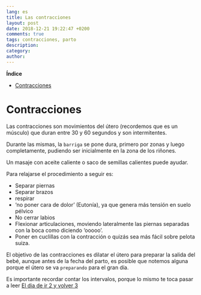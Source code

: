 ```yaml
---
lang: es
title: Las contracciones
layout: post
date: 2018-12-21 19:22:47 +0200
comments: true
tags: contracciones, parto
description:
category:
author:
---
```


**Índice**
<!-- TOC depthFrom:1 insertAnchor:true orderedList:true -->

- [Contracciones](#contracciones)

<!-- /TOC -->

<a id="markdown-contracciones" name="contracciones"></a>
# Contracciones
Las contracciones son movimientos del útero (recordemos que es un músculo) que duran entre 30 y 60 segundos y son intermitentes.

Durante las mismas, la `barriga` se pone dura, primero por zonas y luego completamente, pudiendo ser inicialmente en la zona de los riñones.

Un masaje con aceite caliente o saco de semillas calientes puede ayudar.

Para relajarse el procedimiento a seguir es:
- Separar piernas
- Separar brazos
- respirar
- ‘no poner cara de dolor’ (Eutonía), ya que genera más tensión en suelo pélvico
- No cerrar labios
- Flexionar articulaciones, moviendo lateralmente las piernas separadas con la boca como diciendo ‘ooooo’.
- Poner en cuclillas con la contracción o quizás sea más fácil sobre pelota suiza.

El objetivo de las contracciones es dilatar el útero para preparar la salida del bebé, aunque antes de la fecha del parto, es posible que notemos alguna porque el útero se va `preparando` para el gran día.

Es importante recordar contar los intervalos, porque lo mismo te toca pasar a leer [El dia de ir 2 y volver 3](el-dia-de-ir-2-y-volver-3.markdown)